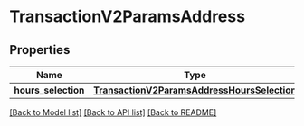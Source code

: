 # TransactionV2ParamsAddress

## Properties
Name | Type | Description | Notes
------------ | ------------- | ------------- | -------------
**hours_selection** | [**TransactionV2ParamsAddressHoursSelection**](TransactionV2ParamsAddressHoursSelection.md) |  | [optional] 

[[Back to Model list]](../README.md#documentation-for-models) [[Back to API list]](../README.md#documentation-for-api-endpoints) [[Back to README]](../README.md)


